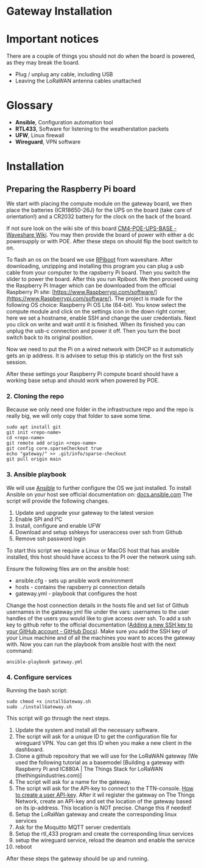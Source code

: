 # Gateway Installation

# Important notices

There are a couple of things you should not do when the board is powered, as they may break the board.
- Plug / unplug any cable, including USB
- Leaving the LoRaWAN antenna cables unattached


# Glossary

- **Ansible**, Configuration automation tool
- **RTL433**, Software for listening to the weatherstation packets
- **UFW**, Linux firewall
- **Wireguard**, VPN software

# Installation

## Preparing the Raspberry Pi board

We start with placing the compute module on the gateway board, we then place the batteries (ICR18650-26J) for the UPS on the board (take care of orientation!) and a CR2032 battery for the clock on the back of the board.

If not sure look on the wiki site of this board [CM4-POE-UPS-BASE - Waveshare Wiki](https://www.waveshare.com/wiki/CM4-POE-UPS-BASE). You may then provide the board of power with either a dc powersupply or with POE. After these steps on should flip the boot switch to on. 

To flash an os on the board we use [RPiboot](https://www.waveshare.com/w/upload/f/f3/Rpiboot_setup.zip) from waveshare. After downloading, unzipping and installing this program you can plug a usb cable from your computer to the rapsberry Pi board. Then you switch the slider to power the board. After this you run Rpiboot. We then proceed using the Raspberry Pi Imager which can be downloaded from the official Raspberry Pi site: [https://www.Raspberrypi.com/software/](https://www.Raspberrypi.com/software/). The project is made for the following OS choice: Raspberry Pi OS Lite (64-bit). You know select the compute module and click on the settings icon in the down right corner, here we set a hostname, enable SSH and change the user credentials.
Next you click on write and wait until it is finished. When its finished you can unplug the usb-c connection and power it off. Then you turn the boot switch back to its original position.

Now we need to put the Pi on a wired network with DHCP so it automaticly gets an ip address.
It is advisee to setup this ip staticly on the first ssh session.

After these settings your Raspberry Pi compute board should have a working base setup and should work when powered by POE.

### 2. Cloning the repo

Because we only need one folder in the infrastructure repo and the repo is really big, we will only copy that folder to save some time.

```shell
sudo apt install git
git init <repo-name>
cd <repo-name>
git remote add origin <repo-name>
git config core.sparseCheckout true
echo "gateway/" >> .git/info/sparse-checkout
git pull origin main
```

### 3. Ansible playbook

We will use [Ansible](https://www.ansible.com/) to further configure the OS we just installed.
To install Ansible on your host see official documentation on: [docs.ansible.com](https://docs.ansible.com/ansible/latest/installation_guide/intro_installation.html)
 The script will provide the following changes.

1. Update and upgrade your gateway to the latest version
2. Enable SPI and I²C
3. Install, configure and enable UFW
4. Download and setup sshkeys for useraccess over ssh from Github 
5. Remove ssh password login

To start this script we require a Linux or MacOS host that has ansible installed, this host should have access to the PI over the network using ssh.

Ensure the following files are on the ansible host:
- ansible.cfg - sets up ansible work environment
- hosts - contains the rapsberry pi connection details
- gateway.yml - playbook that configures the host

Change the host connection details in the hosts file and set list of Github usernames in the gateway.yml file under the vars: usernames to the user handles of the users you would like to give access over ssh. To add a ssh key to github refer to the official documentation  ([Adding a new SSH key to your GitHub account - GitHub Docs](https://docs.github.com/en/authentication/connecting-to-github-with-ssh/adding-a-new-ssh-key-to-your-github-account)). Make sure you add the SSH key of your Linux machine and of all the machines you want to acces the gateway with.
Now you can run the playbook from ansible host with the next command: 
```shell
ansible-playbook gateway.yml
```

### 4. Configure services

Running the bash script:

```shell
sudo chmod +x installGateway.sh
sudo ./installGateway.sh
```

This script will go through the next steps.

1. Update the system and install all the necessary software.
2. The script will ask for a unique ID to get the configuration file for wireguard VPN. You can get this ID when you make a new client in the dashboard.
3. Clone a github repository that we will use for the LoRaWAN gateway (We used the following tutorial as a basemodel [Building a gateway with Raspberry Pi and IC880A | The Things Stack for LoRaWAN (thethingsindustries.com)]
4. The script will ask for a name for the gateway.
5. The script will ask for the API-key to connect to the TTN-console. [How to create a user API-key](https://www.thethingsindustries.com/docs/api/concepts/auth/#creating-user-api-keys). After it wil register the gateway on The Things Network, create an API-key and set the location of the gateway based on its ip-address. This location is NOT precise. Change this if needed!
6. Setup the LoRaWan gateway and create the corresponding linux services
7. Ask for the Moquitto MQTT server credentials
8. Setup the rtl_433 program and create the corresponding linux services
9. setup the wireguard service, reload the deamon and enable the service
10. reboot

After these steps the gateway should be up and running.
